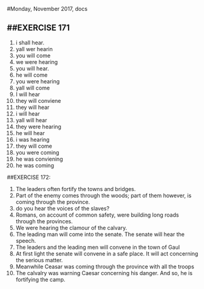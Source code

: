 #Monday, November 2017, docs

##EXERCISE 171
----
1. i shall hear.
1. yall wer hearin
1. you will come
1. we were hearing
1. you will hear.
1. he will come
1. you were hearing
1. yall will come
1. I will hear
1. they will conviene 
1. they will hear
1. i will hear
1. yall will hear
1. they were hearing
1. he will hear
1. i was hearing
1. they will come
1. you were coming
1. he was conviening
1. he was coming

##EXERCISE 172:
1. The leaders often fortify the towns and bridges. 
1. Part of the enemy comes through the woods; part of them however, is
   coming through the province.
1. do you hear the voices of the slaves?
1. Romans, on account of common safety, were building long roads
   through the provinces. 
1. We were hearing the clamour of the calvary.
1. The leading man will come into the senate. The senate will hear the
   speech.
1. The leaders and the leading men will convene in the town of Gaul 
1. At first light the senate will convene in a safe place. It will act concerning the serious matter.
1. Meanwhile Ceasar was coming through the province with all the
   troops
1. The calvalry was warning Caesar concerning his danger. And so, he
   is fortifying the camp. 
